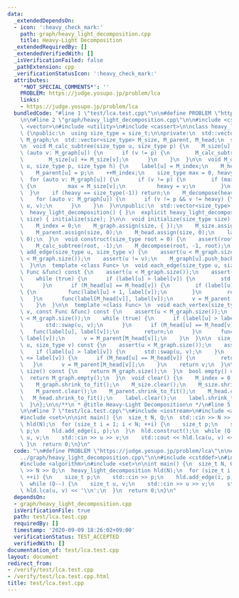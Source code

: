```yaml
---
data:
  _extendedDependsOn:
  - icon: ':heavy_check_mark:'
    path: graph/heavy_light_decomposition.cpp
    title: Heavy-Light Decomposition
  _extendedRequiredBy: []
  _extendedVerifiedWith: []
  _isVerificationFailed: false
  _pathExtension: cpp
  _verificationStatusIcon: ':heavy_check_mark:'
  attributes:
    '*NOT_SPECIAL_COMMENTS*': ''
    PROBLEM: https://judge.yosupo.jp/problem/lca
    links:
    - https://judge.yosupo.jp/problem/lca
  bundledCode: "#line 1 \"test/lca.test.cpp\"\n\n#define PROBLEM \"https://judge.yosupo.jp/problem/lca\"\
    \n\n#line 2 \"graph/heavy_light_decomposition.cpp\"\n\n#include <cstddef>\n#include\
    \ <vector>\n#include <utility>\n#include <cassert>\n\nclass heavy_light_decomposition\
    \ {\npublic:\n  using size_type = size_t;\n\nprivate:\n  std::vector<std::vector<size_type>>\
    \ M_graph;\n  std::vector<size_type> M_size, M_parent, M_head;\n  size_type M_index;\n\
    \n  void M_calc_subtree(size_type u, size_type p) {\n    M_size[u] = 1;\n    for\
    \ (auto v: M_graph[u]) {\n      if (v != p) {\n        M_calc_subtree(v, u);\n\
    \        M_size[u] += M_size[v];\n      }\n    }\n  }\n\n  void M_decompose(size_type\
    \ u, size_type p, size_type h) {\n    label[u] = M_index;\n    M_head[u] = h;\n\
    \    M_parent[u] = p;\n    ++M_index;\n    size_type max = 0, heavy = -1;\n  \
    \  for (auto v: M_graph[u]) {\n      if (v != p) {\n        if (max < M_size[v])\
    \ {\n          max = M_size[v];\n          heavy = v;\n        }\n      }\n  \
    \  }\n    if (heavy == size_type(-1)) return;\n    M_decompose(heavy, u, h);\n\
    \    for (auto v: M_graph[u]) {\n      if (v != p && v != heavy) {\n        M_decompose(v,\
    \ u, v);\n      }\n    }\n  }\n\npublic:\n  std::vector<size_type> label;\n\n\
    \  heavy_light_decomposition() { }\n  explicit heavy_light_decomposition(size_type\
    \ size) { initialize(size); }\n\n  void initialize(size_type size) {\n    clear();\n\
    \    M_index = 0;\n    M_graph.assign(size, { });\n    M_size.assign(size, 0);\n\
    \    M_parent.assign(size, 0);\n    M_head.assign(size, 0);\n    label.assign(size,\
    \ 0);\n  }\n  void construct(size_type root = 0) {\n    assert(root < M_graph.size());\n\
    \    M_calc_subtree(root, -1);\n    M_decompose(root, -1, root);\n  }\n  void\
    \ add_edge(size_type u, size_type v) {\n    assert(u < M_graph.size());\n    assert(v\
    \ < M_graph.size());\n    assert(u != v);\n    M_graph[u].push_back(v);\n    M_graph[v].push_back(u);\n\
    \  }\n\n  template <class Func> \n  void each_edge(size_type u, size_type v, const\
    \ Func &func) const {\n    assert(u < M_graph.size());\n    assert(v < M_graph.size());\n\
    \    while (true) {\n      if (label[u] > label[v]) {\n        std::swap(u, v);\n\
    \      }\n      if (M_head[u] == M_head[v]) {\n        if (label[u] + 1 <= label[v])\
    \ {\n          func(label[u] + 1, label[v]);\n        }\n        return;\n   \
    \   }\n      func(label[M_head[v]], label[v]);\n      v = M_parent[M_head[v]];\n\
    \    }\n  }\n\n  template <class Func> \n  void each_vertex(size_type u, size_type\
    \ v, const Func &func) const {\n    assert(u < M_graph.size());\n    assert(v\
    \ < M_graph.size());\n    while (true) {\n      if (label[u] > label[v]) {\n \
    \       std::swap(u, v);\n      }\n      if (M_head[u] == M_head[v]) {\n     \
    \   func(label[u], label[v]);\n        return;\n      }\n      func(label[M_head[v]],\
    \ label[v]);\n      v = M_parent[M_head[v]];\n    }\n  }\n\n  size_type lca(size_type\
    \ u, size_type v) const {\n    assert(u < M_graph.size());\n    assert(v < M_graph.size());\n\
    \    if (label[u] > label[v]) {\n      std::swap(u, v);\n    }\n    while (label[u]\
    \ <= label[v]) {\n      if (M_head[u] == M_head[v]) {\n        return u;\n   \
    \   }\n      v = M_parent[M_head[v]];\n    }\n    return v;\n  }\n\n  size_type\
    \ size() const {\n    return M_graph.size();\n  }\n  bool empty() const {\n  \
    \  return M_graph.empty();\n  }\n  void clear() {\n    M_index = 0;\n    M_graph.clear();\n\
    \    M_graph.shrink_to_fit();\n    M_size.clear();\n    M_size.shrink_to_fit();\n\
    \    M_parent.clear();\n    M_parent.shrink_to_fit();\n    M_head.clear();\n \
    \   M_head.shrink_to_fit();\n    label.clear();\n    label.shrink_to_fit();\n\
    \  }\n};\n\n/**\n * @title Heavy-Light Decomposition\n */\n#line 5 \"test/lca.test.cpp\"\
    \n\n#line 7 \"test/lca.test.cpp\"\n#include <iostream>\n#include <algorithm>\n\
    #include <set>\n\nint main() {\n  size_t N, Q;\n  std::cin >> N >> Q;\n  heavy_light_decomposition\
    \ hld(N);\n  for (size_t i = 1; i < N; ++i) {\n    size_t p;\n    std::cin >>\
    \ p;\n    hld.add_edge(i, p);\n  }\n  hld.construct();\n  while (Q--) {\n    size_t\
    \ u, v;\n    std::cin >> u >> v;\n    std::cout << hld.lca(u, v) << '\\n';\n \
    \ }\n  return 0;\n}\n"
  code: "\n#define PROBLEM \"https://judge.yosupo.jp/problem/lca\"\n\n#include \"\
    ../graph/heavy_light_decomposition.cpp\"\n\n#include <cstddef>\n#include <iostream>\n\
    #include <algorithm>\n#include <set>\n\nint main() {\n  size_t N, Q;\n  std::cin\
    \ >> N >> Q;\n  heavy_light_decomposition hld(N);\n  for (size_t i = 1; i < N;\
    \ ++i) {\n    size_t p;\n    std::cin >> p;\n    hld.add_edge(i, p);\n  }\n  hld.construct();\n\
    \  while (Q--) {\n    size_t u, v;\n    std::cin >> u >> v;\n    std::cout <<\
    \ hld.lca(u, v) << '\\n';\n  }\n  return 0;\n}\n"
  dependsOn:
  - graph/heavy_light_decomposition.cpp
  isVerificationFile: true
  path: test/lca.test.cpp
  requiredBy: []
  timestamp: '2020-09-09 18:26:02+09:00'
  verificationStatus: TEST_ACCEPTED
  verifiedWith: []
documentation_of: test/lca.test.cpp
layout: document
redirect_from:
- /verify/test/lca.test.cpp
- /verify/test/lca.test.cpp.html
title: test/lca.test.cpp
---
```

